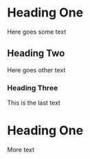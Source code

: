 # Heading One
Here goes some text

## Heading Two
Here goes other text

### Heading Three
This is the last text

# Heading One
More text
